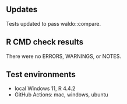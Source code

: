 ## Updates
Tests updated to pass waldo::compare.

## R CMD check results
There were no ERRORS, WARNINGS, or NOTES.

## Test environments
* local Windows 11, R 4.4.2
* GitHub Actions: mac, windows, ubuntu
